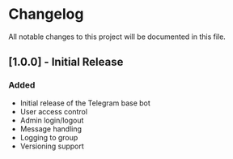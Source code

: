 # Changelog

All notable changes to this project will be documented in this file.

## [1.0.0] - Initial Release

### Added
- Initial release of the Telegram base bot
- User access control
- Admin login/logout
- Message handling
- Logging to group
- Versioning support